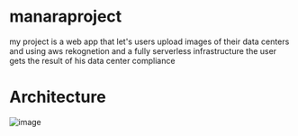 # manaraproject
my project is a web app that let's users upload images of their data centers and using aws rekognetion and a fully serverless infrastructure the user gets the result of his data center compliance 


# Architecture 

![image](https://github.com/user-attachments/assets/91cca9b1-0514-4587-85a3-edb05954ffae)
